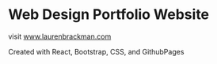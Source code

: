 # Web Design Portfolio Website

visit www.laurenbrackman.com

Created with React, Bootstrap, CSS, and GithubPages
